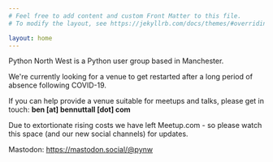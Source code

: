 ```yaml
---
# Feel free to add content and custom Front Matter to this file.
# To modify the layout, see https://jekyllrb.com/docs/themes/#overriding-theme-defaults

layout: home
---
```

Python North West is a Python user group based in Manchester.

We're currently looking for a venue to get restarted after a long period of absence following COVID-19.

If you can help provide a venue suitable for meetups and talks, please get in touch: **ben [at] bennuttall [dot] com**

Due to extortionate rising costs we have left Meetup.com - so please watch this space (and our new social channels) for updates.

Mastodon: https://mastodon.social/@pynw